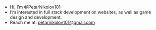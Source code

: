 - Hi, I’m @PetarNikolov101
- I’m interested in full stack development on websites, as well as game design and development.
- Reach me at: petarnikolov101@gmail.com
